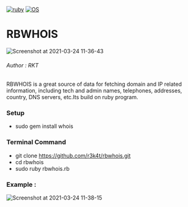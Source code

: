 [![ruby](https://img.shields.io/badge/Program-Ruby-brightgreen.svg)](https://www.ruby-lang.org/en/)
[![OS](https://img.shields.io/badge/Tested%20On-Linux-yellowgreen.svg)](https://en.wikipedia.org/wiki/Linux)


# RBWHOIS

![Screenshot at 2021-03-24 11-36-43](https://user-images.githubusercontent.com/69615463/112263446-82f65a00-8c99-11eb-8d13-11a4bf0810d6.png)

<h6>Author : RKT</h6>

RBWHOIS  is a great source of data for fetching domain  and IP related information, including tech and admin names, telephones, addresses, country, DNS servers, etc.Its build on ruby program.

### Setup ###

+ sudo gem install whois

### Terminal Command ###

+ git clone https://github.com/r3k4t/rbwhois.git
+ cd rbwhois
+ sudo ruby rbwhois.rb


### Example : ###


![Screenshot at 2021-03-24 11-38-15](https://user-images.githubusercontent.com/69615463/112264207-b980a480-8c9a-11eb-8620-cd52dae8760d.png)






